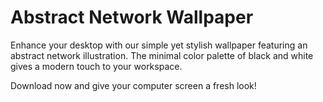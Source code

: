 <!--
Write me markdown content of website with wallpaper:

"A wallpaper with a simple illustration of an abstract network, in a minimal color palette of black and white."

The header of the page should not be copy of the text but rather a real content of the website which is using this wallpaper.
-->

<!--font:Open Sans-->

# Abstract Network Wallpaper

Enhance your desktop with our simple yet stylish wallpaper featuring an abstract network illustration. The minimal color palette of black and white gives a modern touch to your workspace.

Download now and give your computer screen a fresh look!
